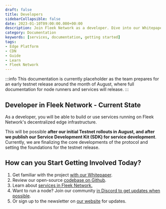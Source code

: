 ```yaml
---
draft: false
title: Developers
sidebarCollapsible: false
date: 2023-01-10T09:00:00.000+00:00
description: Join Fleek Network as a developer. Dive into our Whitepaper, Github, and SDK details. Stay updated with our newsletter and Discord community.
category: Documentation
keywords: [services, documentation, getting started]
tags:
- Edge Platform
- CDN
- Guide
- Learn
- Fleek Network
---
```


:::info
This documentation is currently placeholder as the team prepares for an early testnet release around the month of August, where full documentation for node runners and services will release.
:::

## Developer in Fleek Network - Current State

As a developer, you will be able to build or use services running on Fleek Network's decentralized edge infrastructure.

This will be possible **after our initial Testnet rollouts in August, and after we publish our Service Development Kit (SDK) for service development**. Currently, we are finalizing the core developments of the protocol and setting the foundations for the testnet release.

## How can you Start Getting Involved Today?

1. Get familiar with the project [with our Whitepaper](https://whitepaper.fleek.network).
2. Review our open-source [codebase on Github](https://github.com/fleek-network/lightning/).
3. Learn about [services in Fleek Network.](./services.md)
3. Want to run a node? Join our community [in Discord to get updates when possible](https://discord.gg/fleekxyz).
4. Or sign up to the newsletter on [our website](https://fleek.network/) for updates.